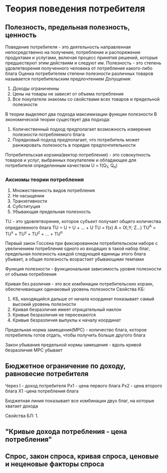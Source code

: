 # Теория поведения потребителя 

## Полезность, предельная полезность, ценность
Поведение потребителя - это деятельность направленная непосредственно на получение, потребление и распоряжение продуктами и услугами, включая процесс принятия решений, которые предшествуют этим действиям и следуют им.
Полезность - это степень удовлетворения полученного человека от потребления какого-либо блага
Оценка потребителем степени полезности различных товаров называется потребительским предпочтением 
Допущения:
1. Доходы ограниченны
2. Цены на товары не зависят от объема потребления
3. Все покупатели знакомы со свойствами всех товаров и предельной полезности

В теории выделяют два подхода максимизации функции полезности 
В экономической теории существует два подхода:
1. Количественный подход предполагает возможность измерение полезности потребляемого блага
2. Порядковый подход предполагает, что потребитель может ранжировать полезность в порядке предпочтительности

Потребительская корзина(вектор потребления) - это совокупность товаров и услуг, выбранных покупателем и обладающее для потребителя определенным качеством
U = f(Q<sub>1</sub>; Q<sub>n</sub>)
### Аксиомы теории потребления
1. Множественность видов потребления
2. Не насыщении 
3. Транзетивности
4. Субституция
5. Убывающая предельная полезность

TU - это удовлетворение, которое субъект получает общего количества определенного блага
TU = U + U + ... + U
TU = f(x)
A = (X;Y; Z...)
TU<sup>A</sup> = TU<sup>x</sup> + TU<sup>y </sup>+ TU<sup>z</sup> + ...  + TU<sup>n</sup>

Первый закон Госсена при фиксированном потребительском наборе с увеличением потребления одного из входящих в такой набор благ, предельная полезность каждой следующей единицы этого блага убывает, а общая полезность возрастает убывающими темпами

Функция полезности - функциональная зависимость  уровня полезности от объема потребления 

Кривая без различия - это все комбинации потребительских корзин, обеспечивающих одинаковый уровень полезности
Свойства КБ:
1. КБ, находящийся дальше от начала координат показывает самый высокий уровень полезности
2. Кривая безразличия имеет отрицательный наклон
3. Кривые безразличия не пересекаются 
4. Кривые безразличия выпуклы к началу координат

Предельная норма замещения(МРС) - количество блага, которое потребитель готов отдать, чтобы получить больше другого блага

Закон убывания предельной нормы замещения - вдоль кривой безразличия МРС убывает
## Бюджетное ограничение по доходу, равновесие потребителя
Через I - доход потребителя Px1 - цена первого блага Px2 - цена второго блага X1 -цена потребления блага

Бюджетная линия показывает все комбинации двух благ, на которые хватает дохода

Свойства БЛ:
1. 
## "Кривые дохода потребления - цена потребления"
## Спрос, закон спроса, кривая спроса, ценовые и неценовые факторы спроса